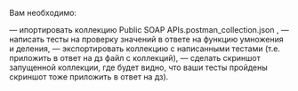 Вам необходимо:

— ипортировать коллекцию Public SOAP APIs.postman_collection.json ,
— написать тесты на проверку значений в ответе на функцию умножения и деления,
— экспортировать коллекцию с написанными тестами (т.е. приложить в ответ на дз файл с коллекций),
— сделать скриншот запущенной коллекции, где будет видно, что ваши тесты пройдены скриншот тоже 
приложить в ответ на дз).
